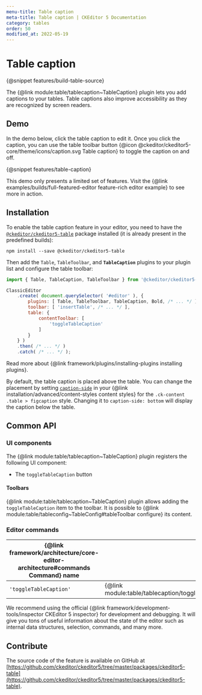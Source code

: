 ```yaml
---
menu-title: Table caption
meta-title: Table caption | CKEditor 5 Documentation
category: tables
order: 50
modified_at: 2022-05-19
---
```


# Table caption

{@snippet features/build-table-source}

The {@link module:table/tablecaption~TableCaption} plugin lets you add captions to your tables. Table captions also improve accessibility as they are recognized by screen readers.

## Demo

In the demo below, click the table caption to edit it. Once you click the caption, you can use the table toolbar button {@icon @ckeditor/ckeditor5-core/theme/icons/caption.svg Table caption} to toggle the caption on and off.

{@snippet features/table-caption}

<info-box info>
	This demo only presents a limited set of features. Visit the {@link examples/builds/full-featured-editor feature-rich editor example} to see more in action.
</info-box>

## Installation

To enable the table caption feature in your editor, you need to have the [`@ckeditor/ckeditor5-table`](https://www.npmjs.com/package/@ckeditor/ckeditor5-table) package installed (it is already present in the predefined builds):

```
npm install --save @ckeditor/ckeditor5-table
```

Then add the `Table`, `TableToolbar`, and **`TableCaption`** plugins to your plugin list and configure the table toolbar:

```js
import { Table, TableCaption, TableToolbar } from '@ckeditor/ckeditor5-table';

ClassicEditor
	.create( document.querySelector( '#editor' ), {
		plugins: [ Table, TableToolbar, TableCaption, Bold, /* ... */ ],
		toolbar: [ 'insertTable', /* ... */ ],
		table: {
			contentToolbar: [
				'toggleTableCaption'
			]
		}
	} )
	.then( /* ... */ )
	.catch( /* ... */ );
```

<info-box info>
	Read more about {@link framework/plugins/installing-plugins installing plugins}.
</info-box>

By default, the table caption is placed above the table. You can change the placement by setting [`caption-side`](https://developer.mozilla.org/en-US/docs/Web/CSS/caption-side) in your {@link installation/advanced/content-styles content styles} for the `.ck-content .table > figcaption` style. Changing it to `caption-side: bottom` will display the caption below the table.

## Common API

### UI components

The {@link module:table/tablecaption~TableCaption} plugin registers the following UI component:

* The `toggleTableCaption` button

#### Toolbars

{@link module:table/tablecaption~TableCaption} plugin allows adding the `toggleTableCaption` item to the toolbar. It is possible to {@link module:table/tableconfig~TableConfig#tableToolbar configure} its content.

### Editor commands

<table>
	<thead>
		<tr>
			<th>{@link framework/architecture/core-editor-architecture#commands Command} name</th>
			<th>Command class</th>
			<th>Belongs to (top–level plugin)</th>
		</tr>
	</thead>
	<tbody>
		<tr>
			<td><code>'toggleTableCaption'</code></td>
			<td>{@link module:table/tablecaption/toggletablecaptioncommand~ToggleTableCaptionCommand}</td>
			<td>{@link module:table/tablecaption~TableCaption}</td>
		</tr>
	</tbody>
</table>

<info-box>
	We recommend using the official {@link framework/development-tools/inspector CKEditor&nbsp;5 inspector} for development and debugging. It will give you tons of useful information about the state of the editor such as internal data structures, selection, commands, and many more.
</info-box>

## Contribute

The source code of the feature is available on GitHub at [https://github.com/ckeditor/ckeditor5/tree/master/packages/ckeditor5-table](https://github.com/ckeditor/ckeditor5/tree/master/packages/ckeditor5-table).
